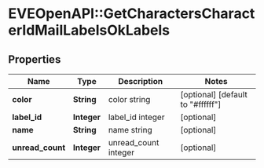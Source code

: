 # EVEOpenAPI::GetCharactersCharacterIdMailLabelsOkLabels

## Properties
Name | Type | Description | Notes
------------ | ------------- | ------------- | -------------
**color** | **String** | color string | [optional] [default to &quot;#ffffff&quot;]
**label_id** | **Integer** | label_id integer | [optional] 
**name** | **String** | name string | [optional] 
**unread_count** | **Integer** | unread_count integer | [optional] 


